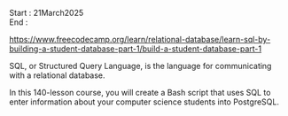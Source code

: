 Start : 21March2025 </br>
End : </br>

https://www.freecodecamp.org/learn/relational-database/learn-sql-by-building-a-student-database-part-1/build-a-student-database-part-1

SQL, or Structured Query Language, is the language for communicating with a relational database.

In this 140-lesson course, you will create a Bash script that uses SQL to enter information about your computer science students into PostgreSQL.
